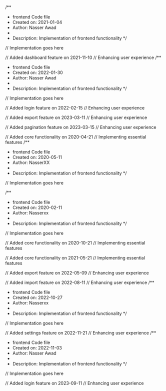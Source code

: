 /**
 * frontend Code file
 * Created on: 2021-01-04
 * Author: Nasser Awad
 *
 * Description: Implementation of frontend functionality
 */
 
// Implementation goes here


// Added dashboard feature on 2021-11-10
// Enhancing user experience
/**
 * frontend Code file
 * Created on: 2022-01-30
 * Author: Nasser Awad
 *
 * Description: Implementation of frontend functionality
 */
 
// Implementation goes here


// Added login feature on 2022-02-15
// Enhancing user experience

// Added export feature on 2023-03-11
// Enhancing user experience

// Added pagination feature on 2023-03-15
// Enhancing user experience

// Added core functionality on 2020-04-21
// Implementing essential features
/**
 * frontend Code file
 * Created on: 2020-05-11
 * Author: NasserXX
 *
 * Description: Implementation of frontend functionality
 */
 
// Implementation goes here

/**
 * frontend Code file
 * Created on: 2020-02-11
 * Author: Nasserxx
 *
 * Description: Implementation of frontend functionality
 */
 
// Implementation goes here


// Added core functionality on 2020-10-21
// Implementing essential features

// Added core functionality on 2021-05-21
// Implementing essential features

// Added export feature on 2022-05-09
// Enhancing user experience

// Added import feature on 2022-08-11
// Enhancing user experience
/**
 * frontend Code file
 * Created on: 2022-10-27
 * Author: Nasserxx
 *
 * Description: Implementation of frontend functionality
 */
 
// Implementation goes here


// Added settings feature on 2022-11-21
// Enhancing user experience
/**
 * frontend Code file
 * Created on: 2022-11-03
 * Author: Nasser Awad
 *
 * Description: Implementation of frontend functionality
 */
 
// Implementation goes here


// Added login feature on 2023-09-11
// Enhancing user experience
